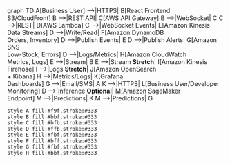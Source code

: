 graph TD
    A[Business User] -->|HTTPS| B[React Frontend<br>S3/CloudFront]
    B -->|REST API| C[AWS API Gateway]
    B -->|WebSocket| C
    C -->|REST| D[AWS Lambda]
    C -->|WebSocket Events| E[Amazon Kinesis<br>Data Streams]
    D -->|Write/Read| F[Amazon DynamoDB<br>Orders, Inventory]
    D -->|Publish Events| E
    D -->|Publish Alerts| G[Amazon SNS<br>Low-Stock, Errors]
    D -->|Logs/Metrics| H[Amazon CloudWatch<br>Metrics, Logs]
    E -->|Stream| B
    E -->|Stream **Stretch**| I[Amazon Kinesis<br>Firehose]
    I -->|Logs **Stretch**| J[Amazon OpenSearch<br>+ Kibana]
    H -->|Metrics/Logs| K[Grafana<br>Dashboards]
    G -->|Email/SMS| A
    K -->|HTTPS| L[Business User/Developer<br>Monitoring]
    D -->|Inference **Optional**| M[Amazon SageMaker<br>Endpoint]
    M -->|Predictions| K
    M -->|Predictions| G

    style A fill:#f9f,stroke:#333
    style B fill:#bbf,stroke:#333
    style C fill:#bfb,stroke:#333
    style D fill:#ffb,stroke:#333
    style E fill:#fbf,stroke:#333
    style F fill:#bff,stroke:#333
    style G fill:#fbf,stroke:#333
    style H fill:#bbf,stroke:#333